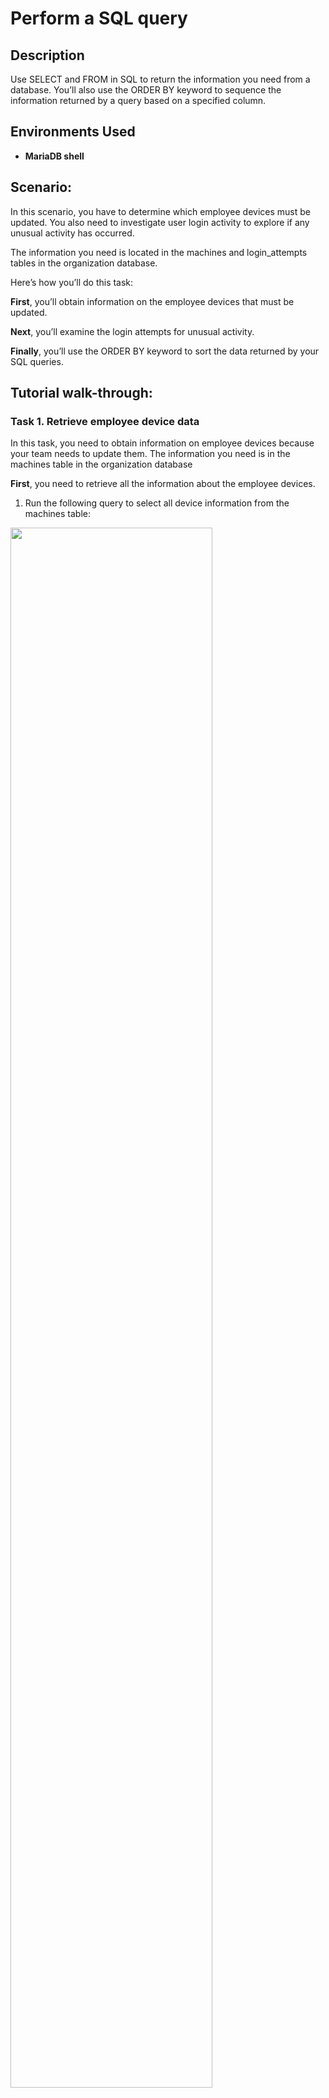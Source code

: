 <h1>Perform a SQL query</h1>


<h2>Description</h2>
Use SELECT and FROM in SQL to return the information you need from a database. You’ll also use the ORDER BY keyword to sequence the information returned by a query based on a specified column.


<h2>Environments Used </h2>

- <b>MariaDB shell</b>

<h2>Scenario:</h2>

In this scenario, you have to determine which employee devices must be updated. You also need to investigate user login activity to explore if any unusual activity has occurred.

The information you need is located in the machines and login_attempts tables in the organization database.

Here’s how you’ll do this task: 

<b>First</b>, you’ll obtain information on the employee devices that must be updated. 

<b>Next</b>, you’ll examine the login attempts for unusual activity. 

<b>Finally</b>, you’ll use the ORDER BY keyword to sort the data returned by your SQL queries.


<h2>Tutorial walk-through:</h2>

<h3>Task 1. Retrieve employee device data</h3>

In this task, you need to obtain information on employee devices because your team needs to update them. The information you need is in the machines table in the organization database

<b>First</b>, you need to retrieve all the information about the employee devices.

1. Run the following query to select all device information from the machines table:

<img src="https://i.imgur.com/WuFfIsq.png" height="80%" width="80%"/>

The output returns all the contents of the machines table:

<img src="https://i.imgur.com/ZsSOhyI.png" height="80%" width="80%"/>
   
<b>Next</b>, you want to focus on the email client running on various devices.

2. Run the following query to select only the device_id and email_client columns from the machines table. Replace X with device_id and Y with email_client:

<img src="https://i.imgur.com/RxFTC5i.png" height="80%" width="80%"/>

<b>Now</b>, you need information on the operating systems used on various devices and their last patch date.

3. Complete the query to return only the device_id, operating_system, and OS_patch_date columns from the machines table. Replace X, Y, and Z with the columns that you need to return:

<img src="https://i.imgur.com/8vBFgos.png" height="80%" width="80%"/>


<h3>Task 2. Investigate login activity</h3>

In this task, you need to analyze the information from the log_in_attempts table to determine if any unusual activity has occurred.

<b>First</b>, you need to investigate the locations where login attempts were made to ensure that they’re in expected areas (the United States, Canada, or Mexico).

1. Write a SQL query to select the event_id and country columns from the log_in_attempts table.

<img src="https://i.imgur.com/sR1DDdv.png" height="80%" width="80%"/>

<b>Next</b>, you need to check if login attempts were made outside of the organization's working hours.

2. Write a SQL query that selects the username, login_date, and login_time columns from the log_in_attempts table.

<img src="https://i.imgur.com/XVWbPpU.png" height="80%" width="80%"/>

<b>Now</b>, you need to get a complete picture of all login attempts.

3. Write a SQL query that selects all columns from the log_in_attempts table, using a single symbol after the SELECT keyword.

<img src="https://i.imgur.com/7W2OzTW.png" height="80%" width="80%"/>


<h3>Task 3. Order login attempts data</h3>

In this task, you need to use the ORDER BY keyword. You'll sequence the data that your query returns according to the login date and time.

<b>First</b>, you need to sort the information by date.

1. Run the following query, which orders log_in_attempts data by login_date:

<img src="https://i.imgur.com/ukLF5kw.png" height="80%" width="80%"/>

<b>Now</b>, you need to further organize the previous results by ordering them by login_time.

2. Modify the query from the previous step by adding the login time to the ORDER BY clause. You must replace X with the appropriate column name:

<img src="https://i.imgur.com/kPMnv9U.png" height="80%" width="80%"/>



<h2>Conclusion</h2>

You have completed this activity, and you now have practical experience in running basic SQL queries to

- select specific columns from a table
- select all columns from a table by using an asterisk (*)
- sort query results using the ORDER BY keyword

  
<!--
 ```diff
- text in red
+ text in green
! text in orange
# text in gray
@@ text in purple (and bold)@@
```
--!>
